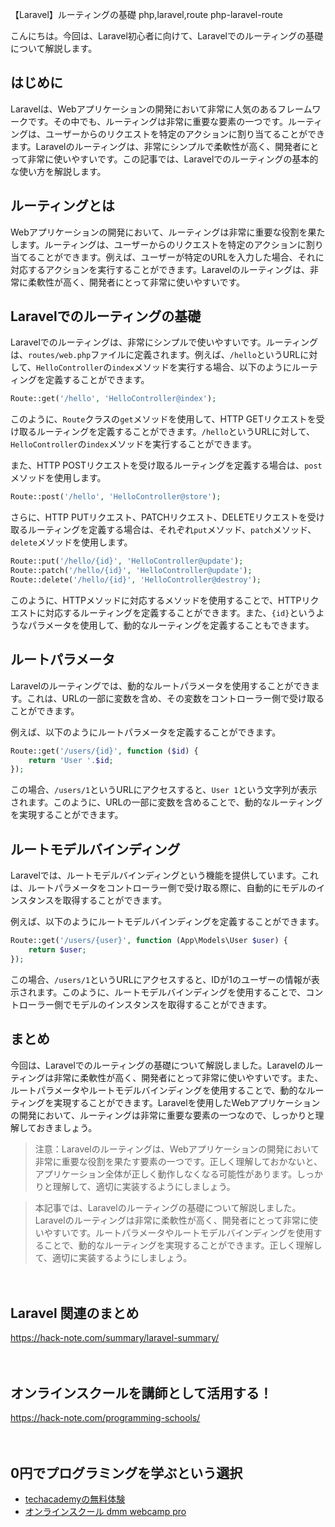 【Laravel】ルーティングの基礎
php,laravel,route
php-laravel-route

こんにちは。今回は、Laravel初心者に向けて、Laravelでのルーティングの基礎について解説します。

## はじめに

Laravelは、Webアプリケーションの開発において非常に人気のあるフレームワークです。その中でも、ルーティングは非常に重要な要素の一つです。ルーティングは、ユーザーからのリクエストを特定のアクションに割り当てることができます。Laravelのルーティングは、非常にシンプルで柔軟性が高く、開発者にとって非常に使いやすいです。この記事では、Laravelでのルーティングの基本的な使い方を解説します。

## ルーティングとは

Webアプリケーションの開発において、ルーティングは非常に重要な役割を果たします。ルーティングは、ユーザーからのリクエストを特定のアクションに割り当てることができます。例えば、ユーザーが特定のURLを入力した場合、それに対応するアクションを実行することができます。Laravelのルーティングは、非常に柔軟性が高く、開発者にとって非常に使いやすいです。

## Laravelでのルーティングの基礎

Laravelでのルーティングは、非常にシンプルで使いやすいです。ルーティングは、`routes/web.php`ファイルに定義されます。例えば、`/hello`というURLに対して、`HelloController`の`index`メソッドを実行する場合、以下のようにルーティングを定義することができます。

```php
Route::get('/hello', 'HelloController@index');
```

このように、`Route`クラスの`get`メソッドを使用して、HTTP GETリクエストを受け取るルーティングを定義することができます。`/hello`というURLに対して、`HelloController`の`index`メソッドを実行することができます。

また、HTTP POSTリクエストを受け取るルーティングを定義する場合は、`post`メソッドを使用します。

```php
Route::post('/hello', 'HelloController@store');
```

さらに、HTTP PUTリクエスト、PATCHリクエスト、DELETEリクエストを受け取るルーティングを定義する場合は、それぞれ`put`メソッド、`patch`メソッド、`delete`メソッドを使用します。

```php
Route::put('/hello/{id}', 'HelloController@update');
Route::patch('/hello/{id}', 'HelloController@update');
Route::delete('/hello/{id}', 'HelloController@destroy');
```

このように、HTTPメソッドに対応するメソッドを使用することで、HTTPリクエストに対応するルーティングを定義することができます。また、`{id}`というようなパラメータを使用して、動的なルーティングを定義することもできます。

## ルートパラメータ

Laravelのルーティングでは、動的なルートパラメータを使用することができます。これは、URLの一部に変数を含め、その変数をコントローラー側で受け取ることができます。

例えば、以下のようにルートパラメータを定義することができます。

```php
Route::get('/users/{id}', function ($id) {
    return 'User '.$id;
});
```

この場合、`/users/1`というURLにアクセスすると、`User 1`という文字列が表示されます。このように、URLの一部に変数を含めることで、動的なルーティングを実現することができます。

## ルートモデルバインディング

Laravelでは、ルートモデルバインディングという機能を提供しています。これは、ルートパラメータをコントローラー側で受け取る際に、自動的にモデルのインスタンスを取得することができます。

例えば、以下のようにルートモデルバインディングを定義することができます。

```php
Route::get('/users/{user}', function (App\Models\User $user) {
    return $user;
});
```

この場合、`/users/1`というURLにアクセスすると、IDが1のユーザーの情報が表示されます。このように、ルートモデルバインディングを使用することで、コントローラー側でモデルのインスタンスを取得することができます。

## まとめ

今回は、Laravelでのルーティングの基礎について解説しました。Laravelのルーティングは非常に柔軟性が高く、開発者にとって非常に使いやすいです。また、ルートパラメータやルートモデルバインディングを使用することで、動的なルーティングを実現することができます。Laravelを使用したWebアプリケーションの開発において、ルーティングは非常に重要な要素の一つなので、しっかりと理解しておきましょう。

>注意：Laravelのルーティングは、Webアプリケーションの開発において非常に重要な役割を果たす要素の一つです。正しく理解しておかないと、アプリケーション全体が正しく動作しなくなる可能性があります。しっかりと理解して、適切に実装するようにしましょう。

>本記事では、Laravelのルーティングの基礎について解説しました。Laravelのルーティングは非常に柔軟性が高く、開発者にとって非常に使いやすいです。ルートパラメータやルートモデルバインディングを使用することで、動的なルーティングを実現することができます。正しく理解して、適切に実装するようにしましょう。

　

## Laravel 関連のまとめ
https://hack-note.com/summary/laravel-summary/

　

## オンラインスクールを講師として活用する！
https://hack-note.com/programming-schools/

　

## 0円でプログラミングを学ぶという選択
- [techacademyの無料体験](//af.moshimo.com/af/c/click?a_id=2612475&amp;p_id=1555&amp;pc_id=2816&amp;pl_id=22706&amp;url=https%3a%2f%2ftechacademy.jp%2fhtmlcss-trial%3futm_source%3dmoshimo%26utm_medium%3daffiliate%26utm_campaign%3dtextad)
- [オンラインスクール dmm webcamp pro](//af.moshimo.com/af/c/click?a_id=2612482&amp;p_id=1363&amp;pc_id=2297&amp;pl_id=39999&amp;guid=on)

